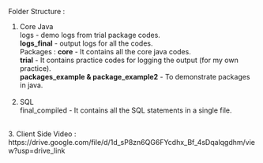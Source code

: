 Folder Structure : 

1. Core Java <br/>
logs - demo logs from trial package codes. <br/>
**logs_final** - output logs for all the codes. <br/>
Packages : **core** - It contains all the core java codes. <br/>
           **trial** - It contains practice codes for logging the output (for my own practice). <br/>
           **packages_example & package_example2** - To demonstrate packages in java. <br/>
           <br/>
2. SQL <br/>
final_compiled - It contains all the SQL statements in a single file.<br/>
<br/>
3. Client Side Video : <br/>
https://drive.google.com/file/d/1d_sP8zn6QG6FYcdhx_Bf_4sDqalqgdhm/view?usp=drive_link  <br/>
<br/>


